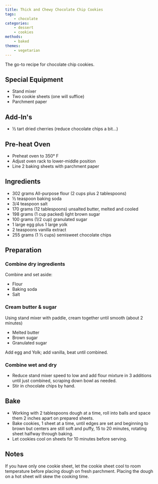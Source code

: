 ```yaml
---
title: Thick and Chewy Chocolate Chip Cookies
tags:
    - chocolate
categories: 
    - dessert
    - cookies
methods:
    - baked
themes:
    - vegetarian
---
```

The go-to recipe for chocolate chip cookies.

## Special Equipment

-   Stand mixer
-   Two cookie sheets (one will suffice)
-   Parchment paper

## Add-In's

-   ½ tart dried cherries (reduce chocolate chips a bit...)

## Pre-heat Oven

-   Preheat oven to 350° F
-   Adjust oven rack to lower-middle position
-   Line 2 baking sheets with parchment paper

## Ingredients

-   302 grams All-purpose flour (2 cups plus 2 tablespoons)
-   ½ teaspoon baking soda
-   3/4 teaspoon salt
-   170 grams (12 tablespoons) unsalted butter, melted and cooled
-   198 grams (1 cup packed) light brown sugar
-   100 grams (1/2 cup) granulated sugar
-   1 large egg plus 1 large yolk
-   2 teaspoons vanilla extract
-   255 grams (1 ½ cups) semisweet chocolate chips

## Preparation

### Combine dry ingredients

Combine and set aside:

-   Flour
-   Baking soda
-   Salt

### Cream butter & sugar

Using stand mixer with paddle, cream together until smooth (about 2 minutes)

-   Melted butter
-   Brown sugar
-   Granulated sugar

Add egg and Yolk; add vanilla, beat until combined.

### Combine wet and dry

-   Reduce stand mixer speed to low and add flour mixture in 3 additions until just combined, scraping down bowl as needed. 
-   Stir in chocolate chips by hand.

## Bake

-   Working with 2 tablespoons dough at a time, roll into balls and space them 2 inches apart on prepared sheets. 
-   Bake cookies, 1 sheet at a time, until edges are set and beginning to brown but centers are still soft and puffy, 15 to 20 minutes, rotating sheet halfway through baking. 
-   Let cookies cool on sheets for 10 minutes before serving.

## Notes

If you have only one cookie sheet, let the cookie sheet cool to room temperature before placing dough on fresh parchment. Placing the dough on a hot sheet will skew the cooking time.
